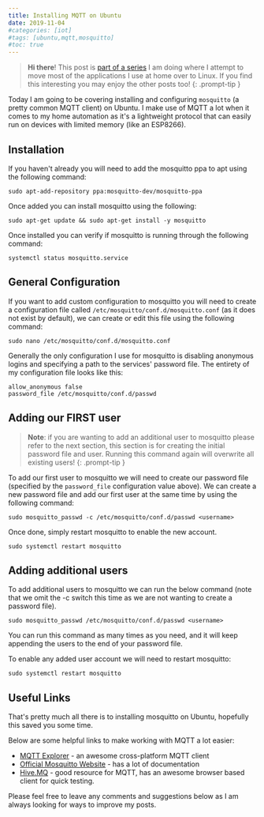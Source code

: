 ```yaml
---
title: Installing MQTT on Ubuntu
date: 2019-11-04
#categories: [iot]
#tags: [ubuntu,mqtt,mosquitto]
#toc: true
---
```


> **Hi there**! This post is [part of a series](https://www.richardn.ca/series/#home-server-revamp-2019) I am doing where I attempt to move most of the applications I use at home over to Linux. If you find this interesting you may enjoy the other posts too!
{: .prompt-tip }

Today I am going to be covering installing and configuring `mosquitto` (a pretty common MQTT client) on Ubuntu. I make use of MQTT a lot when it comes to my home automation as it's a lightweight protocol that can easily run on devices with limited memory (like an ESP8266).

## Installation
If you haven't already you will need to add the mosquitto ppa to apt using the following command:

```shell
sudo apt-add-repository ppa:mosquitto-dev/mosquitto-ppa
```

Once added you can install mosquitto using the following:

```shell
sudo apt-get update && sudo apt-get install -y mosquitto
```

Once installed you can verify if mosquitto is running through the following command:

```shell
systemctl status mosquitto.service
```

## General Configuration
If you want to add custom configuration to mosquitto you will need to create a configuration file called `/etc/mosquitto/conf.d/mosquitto.conf` (as it does not exist by default), we can create or edit this file using the following command:

```shell
sudo nano /etc/mosquitto/conf.d/mosquitto.conf
```

Generally the only configuration I use for mosquitto is disabling anonymous logins and specifying a path to the services' password file. The entirety of my configuration file looks like this:

```
allow_anonymous false
password_file /etc/mosquitto/conf.d/passwd
```

## Adding our FIRST user
> **Note**: if you are wanting to add an additional user to mosquitto please refer to the next section, this section is for creating the initial password file and user. Running this command again will overwrite all existing users!
{: .prompt-tip }

To add our first user to mosquitto we will need to create our password file (specified by the `password_file` configuration value above). We can create a new password file and add our first user at the same time by using the following command:

```shell
sudo mosquitto_passwd -c /etc/mosquitto/conf.d/passwd <username>
```

Once done, simply restart mosquitto to enable the new account.

```shell
sudo systemctl restart mosquitto
```

## Adding additional users
To add additional users to mosquitto we can run the below command (note that we omit the -c switch this time as we are not wanting to create a password file).

```shell
sudo mosquitto_passwd /etc/mosquitto/conf.d/passwd <username>
```

You can run this command as many times as you need, and it will keep appending the users to the end of your password file.

To enable any added user account we will need to restart mosquitto:

```shell
sudo systemctl restart mosquitto
```

## Useful Links
That's pretty much all there is to installing mosquitto on Ubuntu, hopefully this saved you some time.

Below are some helpful links to make working with MQTT a lot easier:

- [MQTT Explorer](https://mqtt-explorer.com/) - an awesome cross-platform MQTT client
- [Official Mosquitto Website](https://mosquitto.org/) - has a lot of documentation
- [Hive.MQ](https://www.hivemq.com/) - good resource for MQTT, has an awesome browser based client for quick testing.

Please feel free to leave any comments and suggestions below as I am always looking for ways to improve my posts.
